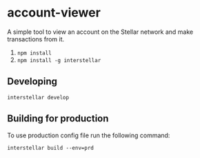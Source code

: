# account-viewer
A simple tool to view an account on the Stellar network and make transactions from it.

1. `npm install`
1. `npm install -g interstellar`

## Developing

`interstellar develop`

## Building for production

To use production config file run the following command:

`interstellar build --env=prd`
